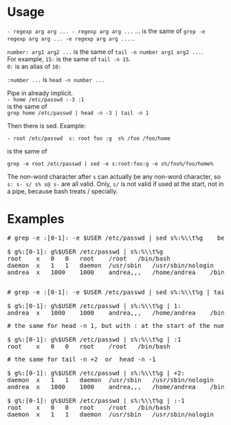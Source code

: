 Usage
=====

`- regexp arg arg ... - regexp arg arg ...` ... is the same of `grep -e regexp arg arg ... -e regexp arg arg ....`.  

`number: arg1 arg2 ...`  is the same of `tail -n number arg1 arg2 ...`.  
For example, `15:` is the same of `tail -n 15`.  
`0:` is an alias of `10:`  

`:number ...` is `head -n number ...`  

Pipe in already implicit.  
`- home /etc/passwd :-3 :1`  
is the same of  
`grep home /etc/passwd | head -n -3 | tail -n 1`  

Then there is sed. Example:  
```
- root /etc/passwd  s: root foo :g  s% /foo /foo/home
```  
is the same of  
```
grep -e root /etc/passwd | sed -e s:root:foo:g -e s%/foo%/foo/home%
```  

The non-word character after `s` can actually be any non-word character, so `s: s- s/ s% s@ s-` are all valid. Only, `s/` is not valid if used at the start, not in a pipe, because bash treats / specially.  

Examples
========

<pre>
# grep -e :[0-1]: -e $USER /etc/passwd | sed s%:%\\t%g    becomes  as follow

$ g%:[0-1]: g%$USER /etc/passwd | s%:%\\t%g
root	x	0	0	root	/root	/bin/bash
daemon	x	1	1	daemon	/usr/sbin	/usr/sbin/nologin
andrea	x	1000	1000	andrea,,,	/home/andrea	/bin/bash
</pre>  

<pre> 
# grep -e :[0-1]: -e $USER /etc/passwd | sed s%:%\\t%g | tail -n 1  becomes  as follow

$ g%:[0-1]: g%$USER /etc/passwd | s%:%\\t%g | 1:
andrea	x	1000	1000	andrea,,,	/home/andrea	/bin/bash
</pre>  

<pre>
# the same for head -n 1, but with : at the start of the number

$ g%:[0-1]: g%$USER /etc/passwd | s%:%\\t%g | :1
root	x	0	0	root	/root	/bin/bash
</pre>  

<pre>
# the same for tail -n +2  or  head -n -1

$ g%:[0-1]: g%$USER /etc/passwd | s%:%\\t%g | +2:
daemon	x	1	1	daemon	/usr/sbin	/usr/sbin/nologin
andrea	x	1000	1000	andrea,,,	/home/andrea	/bin/bash

$ g%:[0-1]: g%$USER /etc/passwd | s%:%\\t%g | :-1
root	x	0	0	root	/root	/bin/bash
daemon	x	1	1	daemon	/usr/sbin	/usr/sbin/nologin
</pre>
